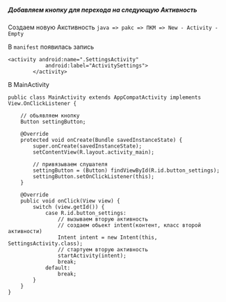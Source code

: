 ##### Добавляем кнопку для перехода на следующую Активность

Создаем новую Акстивность
`java => pakc => ПКМ => New - Activity - Empty`

В `manifest` появилась запись
```
<activity android:name=".SettingsActivity"
            android:label="ActivitySettings">
        </activity>
```

В MainActivity
```
public class MainActivity extends AppCompatActivity implements View.OnClickListener {

    // обьявляем кнопку
    Button settingButton;

    @Override
    protected void onCreate(Bundle savedInstanceState) {
        super.onCreate(savedInstanceState);
        setContentView(R.layout.activity_main);

        // привязываем слушателя
        settingButton = (Button) findViewById(R.id.button_settings);
        settingButton.setOnClickListener(this);
    }

    @Override
    public void onClick(View view) {
        switch (view.getId()) {
            case R.id.button_settings:
                // вызываем вторую активность
                // создаем обьект intent(контент, класс второй активности)
                Intent intent = new Intent(this, SettingsActivity.class);
                // стартуем вторую активность
                startActivity(intent);
                break;
            default:
                break;
        }
    }
}
```
